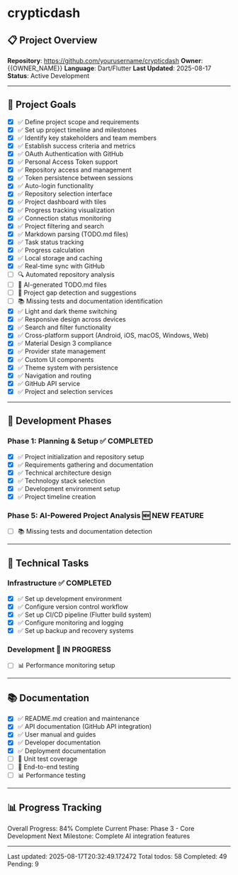 # crypticdash

## 📋 Project Overview
**Repository**: https://github.com/yourusername/crypticdash
**Owner**: {{OWNER_NAME}}
**Language**: Dart/Flutter
**Last Updated**: 2025-08-17
**Status**: Active Development

---

## 🎯 Project Goals
- [x] ✅ Define project scope and requirements
- [x] ✅ Set up project timeline and milestones
- [x] ✅ Identify key stakeholders and team members
- [x] ✅ Establish success criteria and metrics
- [x] ✅ OAuth Authentication with GitHub
- [x] ✅ Personal Access Token support
- [x] ✅ Repository access and management
- [x] ✅ Token persistence between sessions
- [x] ✅ Auto-login functionality
- [x] ✅ Repository selection interface
- [x] ✅ Project dashboard with tiles
- [x] ✅ Progress tracking visualization
- [x] ✅ Connection status monitoring
- [x] ✅ Project filtering and search
- [x] ✅ Markdown parsing (TODO.md files)
- [x] ✅ Task status tracking
- [x] ✅ Progress calculation
- [x] ✅ Local storage and caching
- [x] ✅ Real-time sync with GitHub
- [ ] 🔍 Automated repository analysis
- [ ] 📝 AI-generated TODO.md files
- [ ] 🎯 Project gap detection and suggestions
- [ ] 📚 Missing tests and documentation identification
- [x] ✅ Light and dark theme switching
- [x] ✅ Responsive design across devices
- [x] ✅ Search and filter functionality
- [x] ✅ Cross-platform support (Android, iOS, macOS, Windows, Web)
- [x] ✅ Material Design 3 compliance
- [x] ✅ Provider state management
- [x] ✅ Custom UI components
- [x] ✅ Theme system with persistence
- [x] ✅ Navigation and routing
- [x] ✅ GitHub API service
- [x] ✅ Project and selection services

---

## 🚀 Development Phases
### Phase 1: Planning & Setup ✅ COMPLETED
- [x] ✅ Project initialization and repository setup
- [x] ✅ Requirements gathering and documentation
- [x] ✅ Technical architecture design
- [x] ✅ Technology stack selection
- [x] ✅ Development environment setup
- [x] ✅ Project timeline creation

### Phase 5: AI-Powered Project Analysis 🆕 NEW FEATURE
- [ ] 📚 Missing tests and documentation detection

---

## 🔧 Technical Tasks
### Infrastructure ✅ COMPLETED
- [x] ✅ Set up development environment
- [x] ✅ Configure version control workflow
- [x] ✅ Set up CI/CD pipeline (Flutter build system)
- [x] ✅ Configure monitoring and logging
- [x] ✅ Set up backup and recovery systems

### Development 🚧 IN PROGRESS
- [ ] 📊 Performance monitoring setup

---

## 📚 Documentation
- [x] ✅ README.md creation and maintenance
- [x] ✅ API documentation (GitHub API integration)
- [x] ✅ User manual and guides
- [x] ✅ Developer documentation
- [x] ✅ Deployment documentation
- [ ] 🧪 Unit test coverage
- [ ] 🎯 End-to-end testing
- [ ] 📊 Performance testing

---

## 📊 Progress Tracking
Overall Progress: 84% Complete
Current Phase: Phase 3 - Core Development
Next Milestone: Complete AI integration features

---
Last updated: 2025-08-17T20:32:49.172472
Total todos: 58
Completed: 49
Pending: 9

